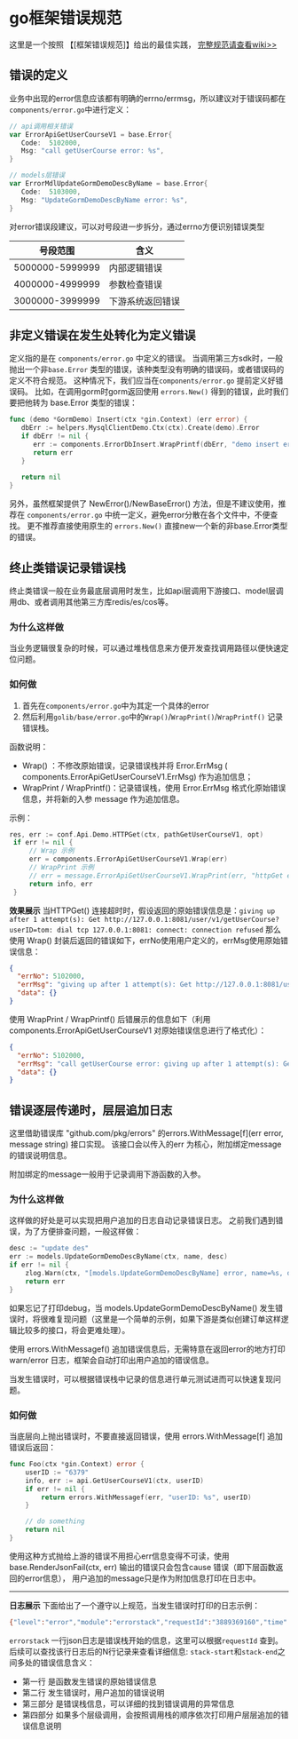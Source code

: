 # go框架错误规范
这里是一个按照 【[框架错误规范]】给出的最佳实践，
[完整规范请查看wiki>>]()


## 错误的定义

业务中出现的error信息应该都有明确的errno/errmsg，所以建议对于错误码都在`components/error.go`中进行定义：

```go
// api调用相关错误
var ErrorApiGetUserCourseV1 = base.Error{
   Code:  5102000,
   Msg: "call getUserCourse error: %s",
}

// models层错误
var ErrorMdlUpdateGormDemoDescByName = base.Error{
   Code:  5103000,
   Msg: "UpdateGormDemoDescByName error: %s",
}
```
对error错误段建议，可以对号段进一步拆分，通过errno方便识别错误类型

|号段范围   |  含义 | 
|---|---|
|5000000-5999999	| 内部逻辑错误 |
|4000000-4999999    | 参数检查错误 |
|3000000-3999999	| 下游系统返回错误 |


## 非定义错误在发生处转化为定义错误
定义指的是在 `components/error.go` 中定义的错误。
当调用第三方sdk时，一般抛出一个非`base.Error` 类型的错误，该种类型没有明确的错误码，或者错误码的定义不符合规范。
这种情况下，我们应当在`components/error.go` 提前定义好错误码。
比如，在调用gorm时gorm返回使用 `errors.New()` 得到的错误，此时我们要把他转为 base.Error 类型的错误：

```go
func (demo *GormDemo) Insert(ctx *gin.Context) (err error) {
   dbErr := helpers.MysqlClientDemo.Ctx(ctx).Create(demo).Error
   if dbErr != nil {
      err := components.ErrorDbInsert.WrapPrintf(dbErr, "demo insert error, input: %+v", demo)
      return err
   }
 
   return nil
}
```
另外，虽然框架提供了 NewError()/NewBaseError() 方法，但是不建议使用，推荐在 `components/error.go` 中统一定义，避免error分散在各个文件中，不便查找。
更不推荐直接使用原生的 `errors.New()`  直接new一个新的非base.Error类型的错误。



## 终止类错误记录错误栈
终止类错误一般在业务最底层调用时发生，比如api层调用下游接口、model层调用db、或者调用其他第三方库redis/es/cos等。

### 为什么这样做
当业务逻辑很复杂的时候，可以通过堆栈信息来方便开发查找调用路径以便快速定位问题。

### 如何做

1. 首先在`components/error.go`中为其定一个具体的error
2. 然后利用`golib/base/error.go`中的`Wrap()`/`WrapPrint()`/`WrapPrintf()` 记录错误栈。

函数说明：
* Wrap() ：不修改原始错误，记录错误栈并将 Error.ErrMsg ( components.ErrorApiGetUserCourseV1.ErrMsg) 作为追加信息；
* WrapPrint /  WrapPrintf()：记录错误栈，使用 Error.ErrMsg 格式化原始错误信息，并将新的入参 message 作为追加信息。

示例：
```go
res, err := conf.Api.Demo.HTTPGet(ctx, pathGetUserCourseV1, opt)
 if err != nil {
     // Wrap 示例
     err = components.ErrorApiGetUserCourseV1.Wrap(err)
     // WrapPrint 示例
     // err = message.ErrorApiGetUserCourseV1.WrapPrint(err, "httpGet error")
     return info, err
 }
```

**效果展示**
当HTTPGet() 连接超时时，假设返回的原始错误信息是：`giving up after 1 attempt(s): Get http://127.0.0.1:8081/user/v1/getUserCourse?userID=tom: dial tcp 127.0.0.1:8081: connect: connection refused`
那么使用 Wrap() 封装后返回的错误如下，errNo使用用户定义的，errMsg使用原始错误信息：

```json
{
  "errNo": 5102000,
  "errMsg": "giving up after 1 attempt(s): Get http://127.0.0.1:8081/user/v1/getUserCourse?userID=tom: dial tcp 127.0.0.1:8081: connect: connection refused",
  "data": {}
}
```

使用 WrapPrint /  WrapPrintf() 后错展示的信息如下（利用components.ErrorApiGetUserCourseV1 对原始错误信息进行了格式化）：
```json
{
  "errNo": 5102000,
  "errMsg": "call getUserCourse error: giving up after 1 attempt(s): Get http://127.0.0.1:8081/user/v1/getUserCourse?userID=tom: dial tcp 127.0.0.1:8081: connect: connection refused",
  "data": {}
}
```


## 错误逐层传递时，层层追加日志
这里借助错误库 "github.com/pkg/errors"  的errors.WithMessage[f](err error, message string) 接口实现。
该接口会以传入的err 为核心，附加绑定message的错误说明信息。

附加绑定的message一般用于记录调用下游函数的入参。

### 为什么这样做
这样做的好处是可以实现把用户追加的日志自动记录错误日志。
之前我们遇到错误，为了方便排查问题，一般这样做：

```go
desc := "update des"
err := models.UpdateGormDemoDescByName(ctx, name, desc)
if err != nil {
    zlog.Warn(ctx, "[models.UpdateGormDemoDescByName] error, name=%s, desc=%s", name, desc)
    return err
}
```
如果忘记了打印debug，当 models.UpdateGormDemoDescByName() 发生错误时，将很难复现问题（这里是一个简单的示例，如果下游是类似创建订单这样逻辑比较多的接口，将会更难处理）。

使用 errors.WithMessagef() 追加错误信息后，无需特意在返回error的地方打印warn/error 日志，框架会自动打印出用户追加的错误信息。

当发生错误时，可以根据错误栈中记录的信息进行单元测试进而可以快速复现问题。


### 如何做
当底层向上抛出错误时，不要直接返回错误，使用 errors.WithMessage[f] 追加错误后返回：

```go
func Foo(ctx *gin.Context) error {
	userID := "6379"
	info, err := api.GetUserCourseV1(ctx, userID)
	if err != nil {
		return errors.WithMessagef(err, "userID: %s", userID)
	}

	// do something
	return nil
}
```

使用这种方式抛给上游的错误不用担心err信息变得不可读，使用 base.RenderJsonFail(ctx, err) 输出的错误只会包含cause 错误（即下层函数返回的error信息），
用户追加的message只是作为附加信息打印在日志中。

---

**日志展示**
下面给出了一个遵守以上规范，当发生错误时打印的日志示例：

```bash
{"level":"error","module":"errorstack","requestId":"3889369160","time":"2020-10-13 16:35:01"}
```

`errorstack` 一行json日志是错误栈开始的信息，这里可以根据`requestId` 查到。后续可以查找该行日志后的N行记录来查看详细信息:
`stack-start`和`stack-end`之间多处的错误信息含义：

* 第一行 是函数发生错误的原始错误信息
* 第二行 发生错误时，用户追加的错误说明
* 第三部分 是错误栈信息，可以详细的找到错误调用的异常信息
* 第四部分 如果多个层级调用，会按照调用栈的顺序依次打印用户层层追加的错误信息说明
